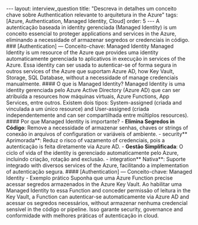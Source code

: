 --- layout: interview_question title: "Descreva in detalhes um conceito chave sobre Authentication relevante to arquitetura in the Azure" tags: [Azure, Authentication, Managed Identity, Cloud] order: 5 --- A autenticação baseada in identity gerenciada (Managed Identity) is um conceito essencial to proteger applications and services in the Azure, eliminando a necessidade of armazenar segredos or credenciais in código. ### [Authentication] — Conceito-chave: Managed Identity Managed Identity is um resource of the Azure que provides uma identity automaticamente gerenciada to aplicativos in execução in services of the Azure. Essa identity can ser usada to autenticar-se of forma segura in outros services of the Azure que suportam Azure AD, how Key Vault, Storage, SQL Database, without a necessidade of manage credenciais manualmente. #### O que is Managed Identity? Managed Identity is uma identity gerenciada pelo Azure Active Directory (Azure AD) que can ser atribuída a resources how máquinas virtuais, Azure Functions, App Services, entre outros. Existem dois tipos: System-assigned (criada and vinculada a um único resource) and User-assigned (criada independentemente and can ser compartilhada entre múltiplos resources). #### Por que Managed Identity is importante? - **Elimina Segredos in Código**: Remove a necessidade of armazenar senhas, chaves or strings of conexão in arquivos of configuration or variáveis of ambiente. - security** Aprimorada**: Reduz o risco of vazamento of credenciais, pois a autenticação is feita diretamente via Azure AD. - **Gestão Simplificada**: O ciclo of vida of the identity is gerenciado automaticamente pelo Azure, incluindo criação, rotação and exclusão. - integration** Nativa**: Suporte integrado with diversos services of the Azure, facilitando a implementation of autenticação segura. #### [Authentication] — Conceito-chave: Managed Identity - Exemplo prático Suponha que uma Azure Function precise acessar segredos armazenados in the Azure Key Vault. Ao habilitar uma Managed Identity to essa Function and conceder permissão of leitura in the Key Vault, a Function can autenticar-se automaticamente via Azure AD and acessar os segredos necessários, without armazenar nenhuma credencial sensível in the código or pipeline. Isso garante security, governance and conformidade with melhores práticas of autenticação in cloud.